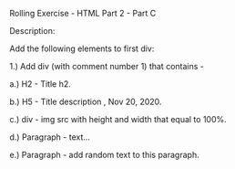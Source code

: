 Rolling Exercise - HTML Part 2 - Part C

Description:

Add the following elements to first div:

1.) Add div (with comment number 1) that contains -  

a.) H2 - Title h2.  

b.) H5 - Title description , Nov 20, 2020.

c.) div - img src with height and width that equal to 100%.  

d.) Paragraph - text…

e.) Paragraph - add random text to this paragraph.
